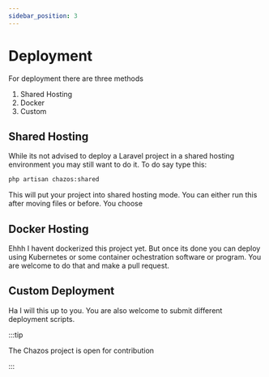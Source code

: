 ```yaml
---
sidebar_position: 3
---
```


# Deployment

For deployment there are three methods

1. Shared Hosting
2. Docker
3. Custom

## Shared Hosting

While its not advised to deploy a Laravel project in a shared hosting environment you may still want to do it. To do say type this:

```bash
php artisan chazos:shared
```

This will put your project into shared hosting mode. You can either run this after moving files or before. You choose

## Docker Hosting

Ehhh I havent dockerized this project yet. But once its done you can deploy using Kubernetes or some container ochestration software or program. You are welcome to do that and make a pull request.

## Custom Deployment

Ha I will this up to you. You are also welcome to submit different deployment scripts.

:::tip

The Chazos project is open for contribution

:::
